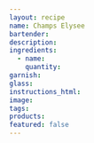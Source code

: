 ```yaml
---
layout: recipe
name: Champs Elysee
bartender:
description:
ingredients:
  - name:
    quantity:
garnish:
glass:
instructions_html:
image:
tags:
products:
featured: false
---
```


